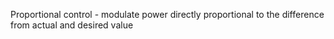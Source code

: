 Proportional control - modulate power directly proportional to the difference from actual and desired value

